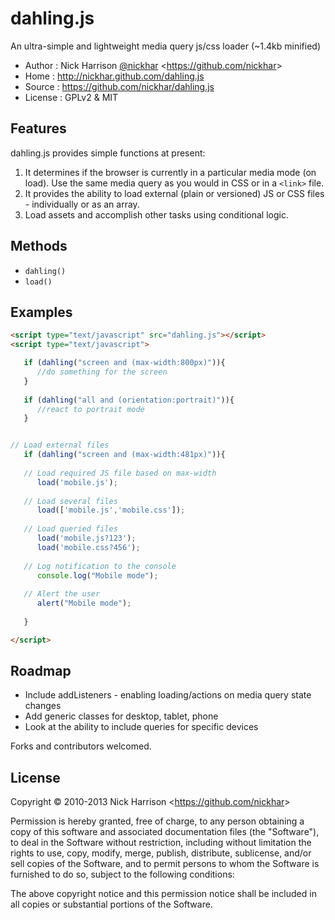 dahling.js
==========

An ultra-simple and lightweight media query js/css loader (~1.4kb minified)


* Author    : Nick Harrison [@nickhar](http://twitter.com/nickhar) <<https://github.com/nickhar>>
* Home      : http://nickhar.github.com/dahling.js
* Source    : https://github.com/nickhar/dahling.js
* License   : GPLv2 & MIT

## Features
 
dahling.js provides simple functions at present:

 1. It determines if the browser is currently in a particular media mode (on load). Use the same media query as you would in CSS or in a `<link>` file.
 2. It provides the ability to load external (plain or versioned) JS or CSS files - individually or as an array.
 3. Load assets and accomplish other tasks using conditional logic.

## Methods

* `dahling()`
* `load()`


## Examples

```html
<script type="text/javascript" src="dahling.js"></script>
<script type="text/javascript">

   if (dahling("screen and (max-width:800px)")){
      //do something for the screen
   }
	 
   if (dahling("all and (orientation:portrait)")){
      //react to portrait mode
   } 


// Load external files
   if (dahling("screen and (max-width:481px)")){
      
   // Load required JS file based on max-width
      load('mobile.js');
      
   // Load several files
      load(['mobile.js','mobile.css']);
      
   // Load queried files
      load('mobile.js?123');
      load('mobile.css?456');
      
   // Log notification to the console
      console.log("Mobile mode");
      
   // Alert the user
      alert("Mobile mode");
      
   }

</script>
```

## Roadmap

* Include addListeners - enabling loading/actions on media query state changes
* Add generic classes for desktop, tablet, phone
* Look at the ability to include queries for specific devices

Forks and contributors welcomed.


## License

Copyright © 2010-2013 Nick Harrison <<https://github.com/nickhar>>

Permission is hereby granted, free of charge, to any person obtaining a copy of 
this software and associated documentation files (the "Software"), to deal in 
the Software without restriction, including without limitation the rights to use, 
copy, modify, merge, publish, distribute, sublicense, and/or sell copies of the 
Software, and to permit persons to whom the Software is furnished to do so, 
subject to the following conditions:

The above copyright notice and this permission notice shall be included in all 
copies or substantial portions of the Software.
